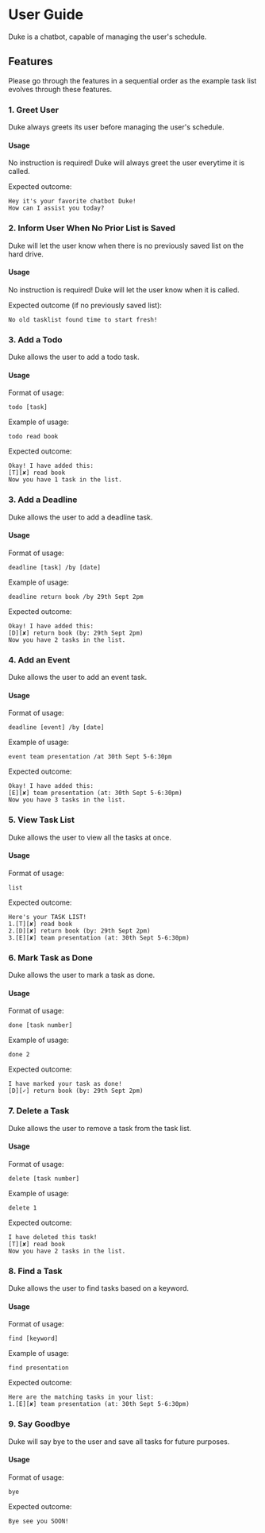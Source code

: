 # User Guide
Duke is a chatbot, capable of managing the user's schedule.

## Features

Please go through the features in a sequential order as the example task list evolves through these features.

### 1. Greet User 
Duke always greets its user before managing the user's schedule.

#### Usage

No instruction is required! Duke will always greet the user everytime it is called.

Expected outcome:

`Hey it's your favorite chatbot Duke!`\
`How can I assist you today?`
 
 
### 2. Inform User When No Prior List is Saved
Duke will let the user know when there is no previously saved list on the hard drive.
 
#### Usage
 
No instruction is required! Duke will let the user know when it is called.
 
Expected outcome (if no previously saved list):
 
`No old tasklist found time to start fresh!`
 
 
### 3. Add a Todo
Duke allows the user to add a todo task.
  
#### Usage
  
Format of usage: 
    
`todo [task]`
  
Example of usage: 
  
`todo read book`
  
Expected outcome:
  
`Okay! I have added this:`\
`[T][✘] read book`\
`Now you have 1 task in the list.`
  
  
### 3. Add a Deadline
Duke allows the user to add a deadline task.
  
#### Usage
  
Format of usage: 
    
`deadline [task] /by [date]`
  
Example of usage: 
  
`deadline return book /by 29th Sept 2pm`
  
Expected outcome:
  
`Okay! I have added this:`\
`[D][✘] return book (by: 29th Sept 2pm)`\
`Now you have 2 tasks in the list.`


### 4. Add an Event
Duke allows the user to add an event task.
  
#### Usage
  
Format of usage: 
    
`deadline [event] /by [date]`
  
Example of usage: 
  
`event team presentation /at 30th Sept 5-6:30pm`
          
Expected outcome:
        
`Okay! I have added this:`\
`[E][✘] team presentation (at: 30th Sept 5-6:30pm)`\
`Now you have 3 tasks in the list.`
  
  
### 5. View Task List
Duke allows the user to view all the tasks at once.
  
#### Usage
  
Format of usage: 
      
`list`
  
  
Expected outcome:

`Here's your TASK LIST!`\
`1.[T][✘] read book`\
`2.[D][✘] return book (by: 29th Sept 2pm)`\
`3.[E][✘] team presentation (at: 30th Sept 5-6:30pm)`
  
  
### 6. Mark Task as Done
Duke allows the user to mark a task as done.
  
#### Usage
  
Format of usage: 
      
`done [task number]`
    
Example of usage: 
    
`done 2`
  
Expected outcome:

`I have marked your task as done!`\
`[D][✓] return book (by: 29th Sept 2pm)`


### 7. Delete a Task
Duke allows the user to remove a task from the task list.
  
#### Usage
  
Format of usage: 
      
`delete [task number]`
    
Example of usage: 
    
`delete 1`
  
Expected outcome:

`I have deleted this task!`\
`[T][✘] read book`\
`Now you have 2 tasks in the list.`


### 8. Find a Task
Duke allows the user to find tasks based on a keyword.
  
#### Usage
  
Format of usage: 
      
`find [keyword]`
    
Example of usage: 
    
`find presentation`

Expected outcome:

`Here are the matching tasks in your list:`\
`1.[E][✘] team presentation (at: 30th Sept 5-6:30pm)`


### 9. Say Goodbye
Duke will say bye to the user and save all tasks for future purposes.
  
#### Usage
  
Format of usage: 
      
`bye`


Expected outcome:

`Bye see you SOON!`
